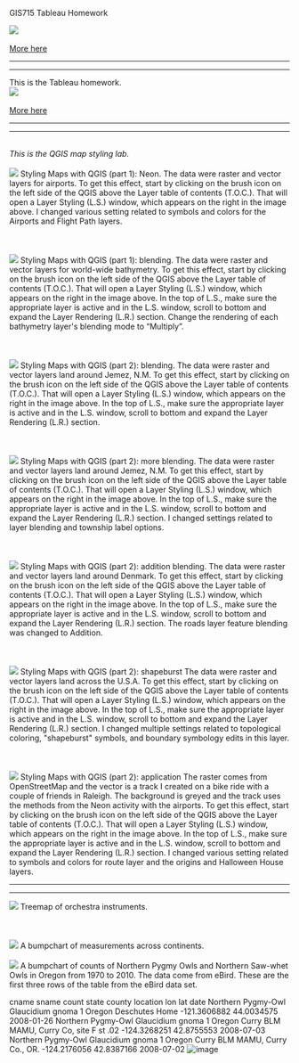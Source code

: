 GIS715 Tableau Homework
<html lang="en">
<head>
  <meta charset="utf-8">

  <meta name="description" content="The HTML5 Herald">
  <meta name="author" content="SitePoint">

  <link rel="stylesheet" href="css/styles.css?v=1.0">

</head>

<body>
  <script src="js/scripts.js"></script>
  <div class='tableauPlaceholder' id='viz1614812260612' style='position: relative'>
    <noscript>
    <a href='#'>
    <img alt=' ' src='https:&#47;&#47;public.tableau.com&#47;static&#47;images&#47;El&#47;ElectionResults2016WinnerbyCounty&#47;Story1&#47;1_rss.png' style='border: none' />
    </a></noscript><object class='tableauViz'  style='display:none;'>
    <param name='host_url' value='https%3A%2F%2Fpublic.tableau.com%2F' /> 
    <param name='embed_code_version' value='3' /> 
    <param name='site_root' value='' />
    <param name='name' value='ElectionResults2016WinnerbyCounty&#47;Story1' />
    <param name='tabs' value='no' />
    <param name='toolbar' value='yes' />
    <param name='static_image' value='https:&#47;&#47;public.tableau.com&#47;static&#47;images&#47;El&#47;ElectionResults2016WinnerbyCounty&#47;Story1&#47;1.png' />
    <param name='animate_transition' value='yes' />
    <param name='display_static_image' value='yes' />
    <param name='display_spinner' value='yes' />
    <param name='display_overlay' value='yes' />
    <param name='display_count' value='yes' />
    <param name='language' value='en' />
    <param name='filter' value='publish=yes' />
    </object>
  </div>                
    <script type='text/javascript'>
          var divElement = document.getElementById('viz1614812260612');
          var vizElement = divElement.getElementsByTagName('object')[0];
          vizElement.style.width='1016px';
          vizElement.style.height='991px';
          var scriptElement = document.createElement('script');
          scriptElement.src = 'https://public.tableau.com/javascripts/api/viz_v1.js';
          vizElement.parentNode.insertBefore(scriptElement, vizElement);                
  </script>
</body>
</html>

<br>
<a href='https://public.tableau.com/profile/john.polo#!/vizhome/ElectionResults2016WinnerbyCounty/Story1?publish=yes'>More here</a>
<hr>
<hr>
This is the Tableau homework.

<!doctype html>

<html lang="en">
<head>
  <meta charset="utf-8">

  
  <meta name="description" content="The HTML5 Herald">
  <meta name="author" content="SitePoint">

  <link rel="stylesheet" href="css/styles.css?v=1.0">

</head>

<body>
  <script src="js/scripts.js"></script>
  <div class='tableauPlaceholder' id='viz1614819787401' style='position: relative'>
  <noscript>
  <a href='#'>
	<img alt=' ' src='https:&#47;&#47;public.tableau.com&#47;static&#47;images&#47;Ho&#47;Homework2_16133390334720&#47;Lateblight2015&#47;1_rss.png' style='border: none' />
	</a>
	</noscript>
	<object class='tableauViz'  style='display:none;'>
	<param name='host_url' value='https%3A%2F%2Fpublic.tableau.com%2F' /> 
	<param name='embed_code_version' value='3' /> 
	<param name='site_root' value='' />
	<param name='name' value='Homework2_16133390334720&#47;Lateblight2015' />
	<param name='tabs' value='yes' />
	<param name='toolbar' value='yes' />
	<param name='static_image' value='https:&#47;&#47;public.tableau.com&#47;static&#47;images&#47;Ho&#47;Homework2_16133390334720&#47;Lateblight2015&#47;1.png' /> 
	<param name='animate_transition' value='yes' />
	<param name='display_static_image' value='yes' />
	<param name='display_spinner' value='yes' />
	<param name='display_overlay' value='yes' />
	<param name='display_count' value='yes' />
	<param name='language' value='en' />
	<param name='filter' value='publish=yes' />
	</object>
	</div>                
	<script type='text/javascript'>                    
	var divElement = document.getElementById('viz1614819787401');
	var vizElement = divElement.getElementsByTagName('object')[0];
	if ( divElement.offsetWidth > 800 ) 
		{ vizElement.style.minWidth='420px';
			vizElement.style.maxWidth='100%';
			vizElement.style.minHeight='610px';
			vizElement.style.maxHeight=(divElement.offsetWidth*0.75)+'px';
    } 
	else 
	if ( divElement.offsetWidth > 500 )
		{ vizElement.style.minWidth='420px';vizElement.style.maxWidth='100%';
		  vizElement.style.minHeight='610px';
		  vizElement.style.maxHeight=(divElement.offsetWidth*0.75)+'px';
    } 
	else 
		{ vizElement.style.width='100%';
		  vizElement.style.minHeight='750px';
		  vizElement.style.maxHeight=(divElement.offsetWidth*1.77)+'px';
		}
		var scriptElement = document.createElement('script');
		scriptElement.src = 'https://public.tableau.com/javascripts/api/viz_v1.js';                    
    vizElement.parentNode.insertBefore(scriptElement, vizElement);                
	</script>
  
  
  
</body>
</html>
               
<br>
<a href='https://public.tableau.com/profile/john.polo#!/vizhome/Homework2_16133390334720/Lateblight2015?publish=yes'>More here</a>
<br>
<hr>
<hr>
<br>
<i>This is the QGIS map styling lab.</i>
<br>
<br>
<img src='https://user-images.githubusercontent.com/68556651/108634995-b059a900-744a-11eb-848c-959f78bb342c.jpg'>
Styling Maps with QGIS (part 1): Neon.
The data were raster and vector layers for airports. To get this effect, start by clicking on the brush icon on the left side of the QGIS above the Layer table of contents (T.O.C.). That will open a Layer Styling (L.S.) window, which appears on the right in the image above. I changed various setting related to symbols and colors for the Airports and Flight Path layers. 
<br>
<br>
<br>
<br>
<img src='https://user-images.githubusercontent.com/68556651/108635112-74731380-744b-11eb-878e-131210e32bbd.jpg'>
Styling Maps with QGIS (part 1): blending.
The data were raster and vector layers for world-wide bathymetry. To get this effect, start by clicking on the brush icon on the left side of the QGIS above the Layer table of contents (T.O.C.). That will open a Layer Styling (L.S.) window, which appears on the right in the image above. In the top of L.S., make sure the appropriate layer is active and in the L.S. window, scroll to bottom and expand the Layer Rendering (L.R.) section. Change the rendering of each bathymetry layer's blending mode to “Multiply”.
<br>
<br>
<br>
<br>
<img src='https://user-images.githubusercontent.com/68556651/108635177-f8c59680-744b-11eb-9002-8b1dad77ac87.jpg'>
Styling Maps with QGIS (part 2): blending.
The data were raster and vector layers land around Jemez, N.M. To get this effect, start by clicking on the brush icon on the left side of the QGIS above the Layer table of contents (T.O.C.). That will open a Layer Styling (L.S.) window, which appears on the right in the image above. In the top of L.S., make sure the appropriate layer is active and in the L.S. window, scroll to bottom and expand the Layer Rendering (L.R.) section. 
<br>
<br>
<br>
<br>
<img src='https://user-images.githubusercontent.com/68556651/108635223-5823a680-744c-11eb-8380-fd4eae9857d1.jpg'>
Styling Maps with QGIS (part 2): more blending.
The data were raster and vector layers land around Jemez, N.M. To get this effect, start by clicking on the brush icon on the left side of the QGIS above the Layer table of contents (T.O.C.). That will open a Layer Styling (L.S.) window, which appears on the right in the image above. In the top of L.S., make sure the appropriate layer is active and in the L.S. window, scroll to bottom and expand the Layer Rendering (L.R.) section. I changed settings related to layer blending and township label options.
<br>
<br>
<br>
<br>
<img src='https://user-images.githubusercontent.com/68556651/108635253-80aba080-744c-11eb-8c50-1b4b271e75d0.jpg'>
Styling Maps with QGIS (part 2): addition blending.
The data were raster and vector layers land around Denmark. To get this effect, start by clicking on the brush icon on the left side of the QGIS above the Layer table of contents (T.O.C.). That will open a Layer Styling (L.S.) window, which appears on the right in the image above. In the top of L.S., make sure the appropriate layer is active and in the L.S. window, scroll to bottom and expand the Layer Rendering (L.R.) section. The roads layer feature blending was changed to Addition.
<br>
<br>
<br>
<br>
<img src='https://user-images.githubusercontent.com/68556651/108635283-ac2e8b00-744c-11eb-8521-d0f597b54533.jpg'>
Styling Maps with QGIS (part 2): shapeburst
The data were raster and vector layers land across the U.S.A. To get this effect, start by clicking on the brush icon on the left side of the QGIS above the Layer table of contents (T.O.C.). That will open a Layer Styling (L.S.) window, which appears on the right in the image above. In the top of L.S., make sure the appropriate layer is active and in the L.S. window, scroll to bottom and expand the Layer Rendering (L.R.) section. I changed multiple settings related to topological coloring, "shapeburst" symbols, and boundary symbology edits in this layer.
<br>
<br>
<br>
<br>
<img src='https://user-images.githubusercontent.com/68556651/109096132-fb91e700-76ea-11eb-99e2-9bd0ca855e0c.png'>
Styling Maps with QGIS (part 2): application
The raster comes from OpenStreetMap and the vector is a track I created on a bike ride with a couple of friends in Raleigh. The background is greyed and the track uses the methods from the Neon activity with the airports. To get this effect, start by clicking on the brush icon on the left side of the QGIS above the Layer table of contents (T.O.C.). That will open a Layer Styling (L.S.) window, which appears on the right in the image above. In the top of L.S., make sure the appropriate layer is active and in the L.S. window, scroll to bottom and expand the Layer Rendering (L.R.) section. I changed various setting related to symbols and colors for route layer and the origins and Halloween House layers.

<hr>
<hr>

<img src='https://user-images.githubusercontent.com/68556651/112770319-33df5a80-8ff4-11eb-9db5-5eba915235e2.png'>
Treemap of orchestra instruments.
<br>
<br>

<br>
<br>

<img src='https://user-images.githubusercontent.com/68556651/112770404-a3554a00-8ff4-11eb-86a7-4e8a2e51a0b8.png'>
A bumpchart of measurements across continents.

<br>
<br>
<img src='https://user-images.githubusercontent.com/68556651/112770586-4dcd6d00-8ff5-11eb-81a0-1885f51d2bce.png'>
A bumpchart of counts of Northern Pygmy Owls and Northern Saw-whet Owls in Oregon from 1970 to 2010. The data come from eBird. These are the first three rows of the table from the eBird data set.

cname	sname	count	state	county	location	lon	lat	date
Northern Pygmy-Owl	Glaucidium gnoma	1	Oregon	Deschutes	Home	-121.3606882	44.0034575	2008-01-26
Northern Pygmy-Owl	Glaucidium gnoma	1	Oregon	Curry	BLM MAMU, Curry Co, site F st .02	-124.3268251	42.8755553	2008-07-03
Northern Pygmy-Owl	Glaucidium gnoma	1	Oregon	Curry	BLM MAMU, Curry Co., OR.	-124.2176056	42.8387166	2008-07-02
![image](https://user-images.githubusercontent.com/68556651/112776055-9c3a3600-900c-11eb-919a-bbd4992ab92a.png)

<br>
<br>
<br>
<br>
